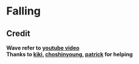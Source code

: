# Falling

## Credit
**Wave refer to [youtube video](https://www.youtube.com/watch?v=LLfhY4eVwDY&ab)**
<br>
**Thanks to [kiki](https://github.com/kikikekekuk), [choshinyoung](https://github.com/choshinyoung), [patrick](https://github.com/patrick-choe) for helping**
